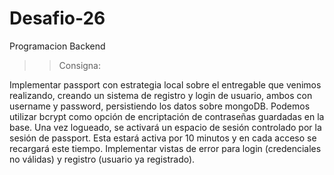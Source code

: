 # Desafio-26
Programacion Backend
>> Consigna: 

Implementar passport con estrategia local sobre el entregable que venimos realizando, creando un sistema de registro y login de usuario, ambos con username y password, persistiendo los datos sobre mongoDB. Podemos utilizar bcrypt como opción de encriptación de contraseñas guardadas en la base.
Una vez logueado, se activará un espacio de sesión controlado por la sesión de passport. Esta estará activa por 10 minutos y en cada acceso se recargará este tiempo.
Implementar vistas de error para login (credenciales no válidas) y registro (usuario ya registrado).
